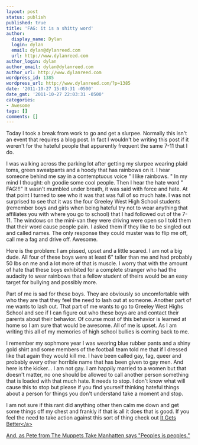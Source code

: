 ```yaml
---
layout: post
status: publish
published: true
title: 'FAG: it is a shitty word'
author:
  display_name: Dylan
  login: dylan
  email: dylan@dylanreed.com
  url: http://www.dylanreed.com
author_login: dylan
author_email: dylan@dylanreed.com
author_url: http://www.dylanreed.com
wordpress_id: 1385
wordpress_url: http://www.dylanreed.com/?p=1385
date: '2011-10-27 15:03:31 -0500'
date_gmt: '2011-10-27 22:03:31 -0500'
categories:
- Awesome
tags: []
comments: []
---
```

<p>Today I took a break from work to go and get a slurpee. Normally this isn't an event that requires a blog post. In fact I wouldn't be writing this post if it weren't for the hateful people that apparently frequent the same 7-11 that I do.</p>
<p>I was walking across the parking lot after getting my slurpee wearing plaid toms, green sweatpants and a hoody that has rainbows on it. I hear someone behind me say in a contemptuous voice " I like rainbows. " In my mind I thought: oh goodie some cool people. Then I hear the hate word " FAG!!!" It wasn't mumbled under breath, it was said with force and hate. At that point I turned to see who it was that was full of so much hate. I was not surprised to see that it was the four Greeley West High School students (remember boys and girls when being hateful try not to wear anything that affiliates you with where you go to school) that I had followed out of the 7-11. The windows on the mini-van they were driving were open so I told them that&nbsp;their&nbsp;word cause people pain. I asked them if they like to be singled out and called names. The only response they could muster was to flip me off, call me a fag and drive off. Awesome.</p>
<p>Here is the problem: I am pissed, upset and a little scared. I am not a big dude. All four of these boys were at least 6" taller than me and had probably 50 lbs on me and a lot more of that is muscle. I worry that with the amount of hate that these boys exhibited for a complete stranger who had the audacity to wear rainbows that a fellow student of theirs would be an easy target for bullying and possibly more.</p>
<p>Part of me is sad for these boys. They are obviously so uncomfortable with who they are that they feel the need to lash out at someone. Another part of me wants to lash out. That part of me wants to go to Greeley West Highs School and see if I can figure out who these boys are and contact their parents about their behavior. Of course most of this behavior is learned at home so I am sure that would be awesome. All of me is upset. As I am writing this all of my memories of high school bullies is coming back to me.</p>
<p>I remember my sophmore year I was wearing blue rubber pants and a shiny gold shirt and some members of the football team told me that if I dressed like that again they would kill me. I have been called gay, fag, queer and probably every other horrible name that has been given to gay men. And here is the kicker... I am not gay. I am happily married to a women but that doesn't matter, no one should be allowed to call another person something that is loaded with that much hate. It needs to stop. I don't know what will cause this to stop but please if you find yourself thinking hateful things about a person for things you don't understand take a moment and stop.</p>
<p>I am not sure if this rant did anything other then calm me down and get some things off my chest and frankly if that is all it does that is good. If you feel the need to take action against this sort of thing check out <a href="http:&#47;&#47;www.itgetsbetter.org&#47;pages&#47;action-center">It Gets Better<&#47;a></p>
<p>And, as Pete from The Muppets Take Manhatten says "Peoples is peoples."</p>
